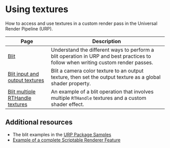 # Using textures

How to access and use textures in a custom render pass in the Universal Render Pipeline (URP).

|Page|Description|
|-|-|
|[Blit](customize/blit-overview.md)|Understand the different ways to perform a blit operation in URP and best practices to follow when writing custom render passes.|
| [Blit input and output textures](customize/blit-to-rthandle.md) | Blit a camera color texture to an output texture, then set the output texture as a global shader property. |
| [Blit multiple RTHandle textures](customize/blit-multiple-rthandles.md) | An example of a blit operation that involves multiple `RTHandle` textures and a custom shader effect. |

## Additional resources

- The blit examples in the [URP Package Samples](package-sample-urp-package-samples.md)
- [Example of a complete Scriptable Renderer Feature](renderer-features/how-to-fullscreen-blit.md)
